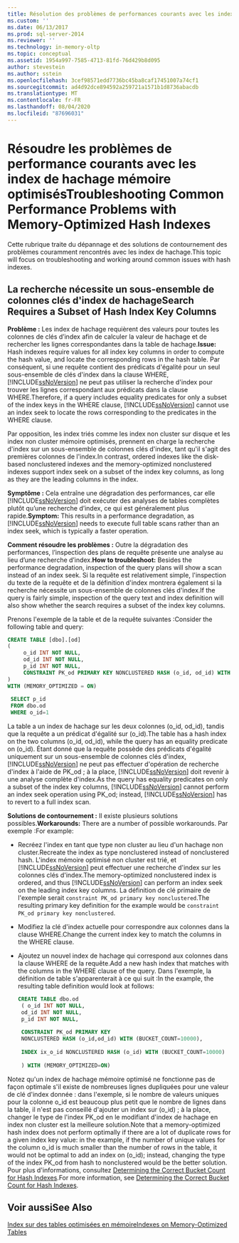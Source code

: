 ```yaml
---
title: Résolution des problèmes de performances courants avec les index de hachage mémoire optimisés | Microsoft Docs
ms.custom: ''
ms.date: 06/13/2017
ms.prod: sql-server-2014
ms.reviewer: ''
ms.technology: in-memory-oltp
ms.topic: conceptual
ms.assetid: 1954a997-7585-4713-81fd-76d429b8d095
author: stevestein
ms.author: sstein
ms.openlocfilehash: 3cef98571edd7736bc45ba8caf17451007a74cf1
ms.sourcegitcommit: ad4d92dce894592a259721a1571b1d8736abacdb
ms.translationtype: MT
ms.contentlocale: fr-FR
ms.lasthandoff: 08/04/2020
ms.locfileid: "87696031"
---
```

# <a name="troubleshooting-common-performance-problems-with-memory-optimized-hash-indexes"></a><span data-ttu-id="19037-102">Résoudre les problèmes de performance courants avec les index de hachage mémoire optimisés</span><span class="sxs-lookup"><span data-stu-id="19037-102">Troubleshooting Common Performance Problems with Memory-Optimized Hash Indexes</span></span>
  <span data-ttu-id="19037-103">Cette rubrique traite du dépannage et des solutions de contournement des problèmes couramment rencontrés avec les index de hachage.</span><span class="sxs-lookup"><span data-stu-id="19037-103">This topic will focus on troubleshooting and working around common issues with hash indexes.</span></span>  
  
## <a name="search-requires-a-subset-of-hash-index-key-columns"></a><span data-ttu-id="19037-104">La recherche nécessite un sous-ensemble de colonnes clés d'index de hachage</span><span class="sxs-lookup"><span data-stu-id="19037-104">Search Requires a Subset of Hash Index Key Columns</span></span>  
 <span data-ttu-id="19037-105">**Problème :** Les index de hachage requièrent des valeurs pour toutes les colonnes de clés d’index afin de calculer la valeur de hachage et de rechercher les lignes correspondantes dans la table de hachage.</span><span class="sxs-lookup"><span data-stu-id="19037-105">**Issue:** Hash indexes require values for all index key columns in order to compute the hash value, and locate the corresponding rows in the hash table.</span></span> <span data-ttu-id="19037-106">Par conséquent, si une requête contient des prédicats d'égalité pour un seul sous-ensemble de clés d'index dans la clause WHERE, [!INCLUDE[ssNoVersion](../includes/ssnoversion-md.md)] ne peut pas utiliser la recherche d'index pour trouver les lignes correspondant aux prédicats dans la clause WHERE.</span><span class="sxs-lookup"><span data-stu-id="19037-106">Therefore, if a query includes equality predicates for only a subset of the index keys in the WHERE clause, [!INCLUDE[ssNoVersion](../includes/ssnoversion-md.md)] cannot use an index seek to locate the rows corresponding to the predicates in the WHERE clause.</span></span>  
  
 <span data-ttu-id="19037-107">Par opposition, les index triés comme les index non cluster sur disque et les index non cluster mémoire optimisés, prennent en charge la recherche d'index sur un sous-ensemble de colonnes clés d'index, tant qu'il s'agit des premières colonnes de l'index.</span><span class="sxs-lookup"><span data-stu-id="19037-107">In contrast, ordered indexes like the disk-based nonclustered indexes and the memory-optimized nonclustered indexes support index seek on a subset of the index key columns, as long as they are the leading columns in the index.</span></span>  
  
 <span data-ttu-id="19037-108">**Symptôme :** Cela entraîne une dégradation des performances, car elle [!INCLUDE[ssNoVersion](../includes/ssnoversion-md.md)] doit exécuter des analyses de tables complètes plutôt qu’une recherche d’index, ce qui est généralement plus rapide.</span><span class="sxs-lookup"><span data-stu-id="19037-108">**Symptom:** This results in a performance degradation, as [!INCLUDE[ssNoVersion](../includes/ssnoversion-md.md)] needs to execute full table scans rather than an index seek, which is typically a faster operation.</span></span>  
  
 <span data-ttu-id="19037-109">**Comment résoudre les problèmes :** Outre la dégradation des performances, l’inspection des plans de requête présente une analyse au lieu d’une recherche d’index.</span><span class="sxs-lookup"><span data-stu-id="19037-109">**How to troubleshoot:** Besides the performance degradation, inspection of the query plans will show a scan instead of an index seek.</span></span> <span data-ttu-id="19037-110">Si la requête est relativement simple, l'inspection du texte de la requête et de la définition d'index montrera également si la recherche nécessite un sous-ensemble de colonnes clés d'index.</span><span class="sxs-lookup"><span data-stu-id="19037-110">If the query is fairly simple, inspection of the query text and index definition will also show whether the search requires a subset of the index key columns.</span></span>  
  
 <span data-ttu-id="19037-111">Prenons l'exemple de la table et de la requête suivantes :</span><span class="sxs-lookup"><span data-stu-id="19037-111">Consider the following table and query:</span></span>  
  
```sql  
CREATE TABLE [dbo].[od]  
(  
     o_id INT NOT NULL,  
     od_id INT NOT NULL,  
     p_id INT NOT NULL,  
     CONSTRAINT PK_od PRIMARY KEY NONCLUSTERED HASH (o_id, od_id) WITH (BUCKET_COUNT = 10000)  
)  
WITH (MEMORY_OPTIMIZED = ON)  
  
 SELECT p_id  
 FROM dbo.od  
 WHERE o_id=1  
```  
  
 <span data-ttu-id="19037-112">La table a un index de hachage sur les deux colonnes (o_id, od_id), tandis que la requête a un prédicat d'égalité sur (o_id).</span><span class="sxs-lookup"><span data-stu-id="19037-112">The table has a hash index on the two columns (o_id, od_id), while the query has an equality predicate on (o_id).</span></span> <span data-ttu-id="19037-113">Étant donné que la requête possède des prédicats d'égalité uniquement sur un sous-ensemble de colonnes clés d'index, [!INCLUDE[ssNoVersion](../includes/ssnoversion-md.md)] ne peut pas effectuer d'opération de recherche d'index à l'aide de PK_od ; à la place, [!INCLUDE[ssNoVersion](../includes/ssnoversion-md.md)] doit revenir à une analyse complète d'index.</span><span class="sxs-lookup"><span data-stu-id="19037-113">As the query has equality predicates on only a subset of the index key columns, [!INCLUDE[ssNoVersion](../includes/ssnoversion-md.md)] cannot perform an index seek operation using PK_od; instead, [!INCLUDE[ssNoVersion](../includes/ssnoversion-md.md)] has to revert to a full index scan.</span></span>  
  
 <span data-ttu-id="19037-114">**Solutions de contournement :** Il existe plusieurs solutions possibles.</span><span class="sxs-lookup"><span data-stu-id="19037-114">**Workarounds:** There are a number of possible workarounds.</span></span> <span data-ttu-id="19037-115">Par exemple :</span><span class="sxs-lookup"><span data-stu-id="19037-115">For example:</span></span>  
  
-   <span data-ttu-id="19037-116">Recréez l'index en tant que type non cluster au lieu d'un hachage non cluster.</span><span class="sxs-lookup"><span data-stu-id="19037-116">Recreate the index as type nonclustered instead of nonclustered hash.</span></span> <span data-ttu-id="19037-117">L'index mémoire optimisé non cluster est trié, et [!INCLUDE[ssNoVersion](../includes/ssnoversion-md.md)] peut effectuer une recherche d'index sur les colonnes clés d'index.</span><span class="sxs-lookup"><span data-stu-id="19037-117">The memory-optimized nonclustered index is ordered, and thus [!INCLUDE[ssNoVersion](../includes/ssnoversion-md.md)] can perform an index seek on the leading index key columns.</span></span> <span data-ttu-id="19037-118">La définition de clé primaire de l'exemple serait `constraint PK_od primary key nonclustered`.</span><span class="sxs-lookup"><span data-stu-id="19037-118">The resulting primary key definition for the example would be `constraint PK_od primary key nonclustered`.</span></span>  
  
-   <span data-ttu-id="19037-119">Modifiez la clé d'index actuelle pour correspondre aux colonnes dans la clause WHERE.</span><span class="sxs-lookup"><span data-stu-id="19037-119">Change the current index key to match the columns in the WHERE clause.</span></span>  
  
-   <span data-ttu-id="19037-120">Ajoutez un nouvel index de hachage qui correspond aux colonnes dans la clause WHERE de la requête.</span><span class="sxs-lookup"><span data-stu-id="19037-120">Add a new hash index that matches with the columns in the WHERE clause of the query.</span></span> <span data-ttu-id="19037-121">Dans l'exemple, la définition de table s'apparenterait à ce qui suit :</span><span class="sxs-lookup"><span data-stu-id="19037-121">In the example, the resulting table definition would look at follows:</span></span>  
  
    ```sql  
    CREATE TABLE dbo.od  
     ( o_id INT NOT NULL,  
     od_id INT NOT NULL,  
     p_id INT NOT NULL,  
  
     CONSTRAINT PK_od PRIMARY KEY   
     NONCLUSTERED HASH (o_id,od_id) WITH (BUCKET_COUNT=10000),  
  
     INDEX ix_o_id NONCLUSTERED HASH (o_id) WITH (BUCKET_COUNT=10000)  
  
     ) WITH (MEMORY_OPTIMIZED=ON)  
    ```  
  
 <span data-ttu-id="19037-122">Notez qu'un index de hachage mémoire optimisé ne fonctionne pas de façon optimale s'il existe de nombreuses lignes dupliquées pour une valeur de clé d'index donnée : dans l'exemple, si le nombre de valeurs uniques pour la colonne o_id est beaucoup plus petit que le nombre de lignes dans la table, il n'est pas conseillé d'ajouter un index sur (o_id) ; à la place, changer le type de l'index PK_od en le modifiant d'index de hachage en index non cluster est la meilleure solution.</span><span class="sxs-lookup"><span data-stu-id="19037-122">Note that a memory-optimized hash index does not perform optimally if there are a lot of duplicate rows for a given index key value: in the example, if the number of unique values for the column o_id is much smaller than the number of rows in the table, it would not be optimal to add an index on (o_id); instead, changing the type of the index PK_od from hash to nonclustered would be the better solution.</span></span> <span data-ttu-id="19037-123">Pour plus d'informations, consultez [Determining the Correct Bucket Count for Hash Indexes](../relational-databases/indexes/indexes.md).</span><span class="sxs-lookup"><span data-stu-id="19037-123">For more information, see [Determining the Correct Bucket Count for Hash Indexes](../relational-databases/indexes/indexes.md).</span></span>  
  
## <a name="see-also"></a><span data-ttu-id="19037-124">Voir aussi</span><span class="sxs-lookup"><span data-stu-id="19037-124">See Also</span></span>  
 [<span data-ttu-id="19037-125">Index sur des tables optimisées en mémoire</span><span class="sxs-lookup"><span data-stu-id="19037-125">Indexes on Memory-Optimized Tables</span></span>](../relational-databases/in-memory-oltp/memory-optimized-tables.md)  
  
  
